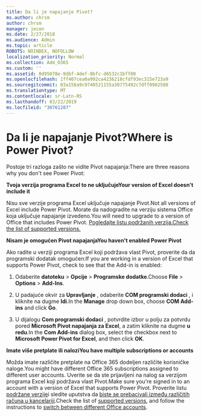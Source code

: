 ```yaml
---
title: Da li je napajanje Pivot?
ms.author: chrsm
author: chrsm
manager: jecon
ms.date: 2/27/2018
ms.audience: Admin
ms.topic: article
ROBOTS: NOINDEX, NOFOLLOW
localization_priority: Normal
ms.collection: Adm_O365
ms.custom: ''
ms.assetid: 0d95078e-9dbf-4def-8bfc-d6532c1bff00
ms.openlocfilehash: 1ff407cea0a992ca4236218cfdf93ec315e723a9
ms.sourcegitcommit: 03a156a9c9740521155a30775492c7dff0982588
ms.translationtype: MT
ms.contentlocale: sr-Latn-RS
ms.lasthandoff: 03/22/2019
ms.locfileid: "30761287"
---
```

# <a name="where-is-power-pivot"></a><span data-ttu-id="54e7b-102">Da li je napajanje Pivot?</span><span class="sxs-lookup"><span data-stu-id="54e7b-102">Where is Power Pivot?</span></span>

<span data-ttu-id="54e7b-103">Postoje tri razloga zašto ne vidite Pivot napajanja:</span><span class="sxs-lookup"><span data-stu-id="54e7b-103">There are three reasons why you don't see Power Pivot:</span></span>
  
 <span data-ttu-id="54e7b-104">**Tvoja verzija programa Excel to ne uključuje**</span><span class="sxs-lookup"><span data-stu-id="54e7b-104">**Your version of Excel doesn't include it**</span></span>
  
<span data-ttu-id="54e7b-105">Nisu sve verzije programa Excel uključuje napajanje Pivot.</span><span class="sxs-lookup"><span data-stu-id="54e7b-105">Not all versions of Excel include Power Pivot.</span></span> <span data-ttu-id="54e7b-106">Morate da nadogradite na verziju sistema Office koja uključuje napajanje izvedeno.</span><span class="sxs-lookup"><span data-stu-id="54e7b-106">You will need to upgrade to a version of Office that includes Power Pivot.</span></span> [<span data-ttu-id="54e7b-107">Pogledajte listu podržanih verzija.</span><span class="sxs-lookup"><span data-stu-id="54e7b-107">Check the list of supported versions.</span></span>](https://support.office.com/article/aa64e217-4b6e-410b-8337-20b87e1c2a4b.aspx)
  
 <span data-ttu-id="54e7b-108">**Nisam je omogućen Pivot napajanja**</span><span class="sxs-lookup"><span data-stu-id="54e7b-108">**You haven't enabled Power Pivot**</span></span>
  
<span data-ttu-id="54e7b-109">Ako radite u verziji programa Excel koji podržava vlast Pivot, proverite da da programski dodatak omogućen:</span><span class="sxs-lookup"><span data-stu-id="54e7b-109">If you are working in a version of Excel that supports Power Pivot, check to see that the Add-in is enabled:</span></span>
  
1. <span data-ttu-id="54e7b-110">Odaberite **datoteku** \> **Opcije** \> **Programske dodatke**.</span><span class="sxs-lookup"><span data-stu-id="54e7b-110">Choose **File** \> **Options** \> **Add-Ins**.</span></span>
    
2. <span data-ttu-id="54e7b-111">U padajuće okvir za **Upravljanje** , odaberite **COM programski dodaci** , i kliknite na dugme **Idi**.</span><span class="sxs-lookup"><span data-stu-id="54e7b-111">In the **Manage** drop down box, choose **COM Add-ins** and click **Go**.</span></span>
    
3. <span data-ttu-id="54e7b-112">U dijalogu **Com programski dodaci** , potvrdite izbor u polju za potvrdu pored **Microsoft Pivot napajanja za Excel**, a zatim kliknite na dugme **u redu**.</span><span class="sxs-lookup"><span data-stu-id="54e7b-112">In the **Com Add-ins** dialog box, select the checkbox next to **Microsoft Power Pivot for Excel**, and then click **OK**.</span></span> 
    
 <span data-ttu-id="54e7b-113">**Imate više pretplate ili nalozi**</span><span class="sxs-lookup"><span data-stu-id="54e7b-113">**You have multiple subscriptions or accounts**</span></span>
  
<span data-ttu-id="54e7b-114">Možda imate različite pretplate na Office 365 dodeljen različite korisničke naloge.</span><span class="sxs-lookup"><span data-stu-id="54e7b-114">You might have different Office 365 subscriptions assigned to different user accounts.</span></span> <span data-ttu-id="54e7b-115">Uverite se da ste prijavljeni na nalog sa verzijom programa Excel koji podržava vlast Pivot.</span><span class="sxs-lookup"><span data-stu-id="54e7b-115">Make sure you're signed in to an account with a version of Excel that supports Power Pivot.</span></span> <span data-ttu-id="54e7b-116">Proverite listu [podržane verzije](https://support.office.com/article/aa64e217-4b6e-410b-8337-20b87e1c2a4b.aspx)i sledite uputstva da [biste se prebacivali između različitih računa u kancelariji](https://support.office.com/article/b9582171-fd1f-4284-9846-bdd72bb28426.aspx#BKMK_WebSwitchAccounts).</span><span class="sxs-lookup"><span data-stu-id="54e7b-116">Check the list of [supported versions](https://support.office.com/article/aa64e217-4b6e-410b-8337-20b87e1c2a4b.aspx), and follow the instructions to [switch between different Office accounts](https://support.office.com/article/b9582171-fd1f-4284-9846-bdd72bb28426.aspx#BKMK_WebSwitchAccounts).</span></span>
  


